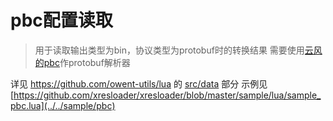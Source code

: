 pbc配置读取
======

> 用于读取输出类型为bin，协议类型为protobuf时的转换结果
> 需要使用[云风的pbc](https://github.com/cloudwu/pbc)作protobuf解析器

详见 https://github.com/owent-utils/lua 的 [src/data](https://github.com/owent-utils/lua/tree/master/src/data) 部分
示例见 [https://github.com/xresloader/xresloader/blob/master/sample/lua/sample_pbc.lua](../../sample/pbc)